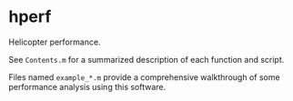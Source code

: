 # hperf

Helicopter performance.

See `Contents.m` for a summarized description of each function and script.

Files named `example_*.m` provide a comprehensive walkthrough of some performance analysis using this software.
